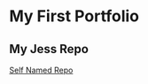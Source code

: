 # My First Portfolio
## My Jess Repo
<a href="https://jessh22.github.io/jess"> Self Named Repo </a>

